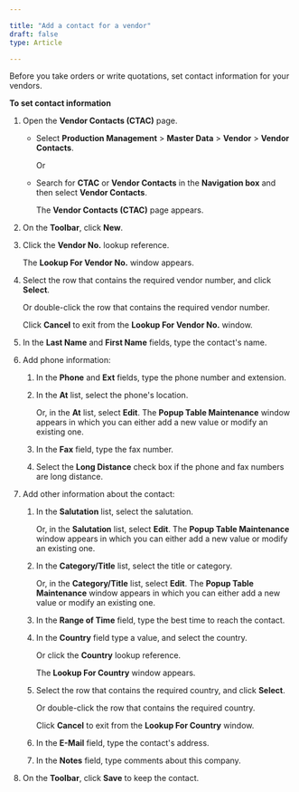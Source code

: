 ```yaml
---

title: "Add a contact for a vendor"
draft: false
type: Article

---
```


Before you take orders or write quotations, set contact information for your vendors.

**To set contact information**

1. Open the **Vendor Contacts (CTAC)** page.

     - Select **Production Management** > **Master Data** > **Vendor** > **Vendor Contacts**.

        Or

     - Search for **CTAC** or **Vendor Contacts** in the **Navigation box** and then select **Vendor Contacts**.

       The **Vendor Contacts (CTAC)** page appears.

2. On the **Toolbar**, click **New**.

3. Click the **Vendor No.** lookup reference.

    The **Lookup For Vendor No.** window appears.

4. Select the row that contains the required vendor number, and click **Select**.

    Or double-click the row that contains the required vendor number.

    Click **Cancel** to exit from the **Lookup For Vendor No.** window.

5. In the **Last Name** and **First Name** fields, type the contact's name.

6. Add phone information:

   1. In the **Phone** and **Ext** fields, type the phone number and extension.

   2. In the **At** list, select the phone's location.

        Or, in the **At** list, select **Edit**. The **Popup Table Maintenance** window appears in which you can either add a new value or modify an existing one.

   3. In the **Fax** field, type the fax number.

   4. Select the **Long Distance** check box if the phone and fax numbers are long distance.

7. Add other information about the contact:

   1. In the **Salutation** list, select the salutation.

        Or, in the **Salutation** list, select **Edit**. The **Popup Table Maintenance** window appears in which you can either add a new value or modify an existing one.

   2. In the **Category/Title** list, select the title or category.

        Or, in the **Category/Title** list, select **Edit**. The **Popup Table Maintenance** window appears in which you can either add a new value or modify an existing one.

   3. In the **Range of Time** field, type the best time to reach the contact.

   4. In the **Country** field type a value, and select the country.

        Or click the **Country** lookup reference.

        The **Lookup For Country** window appears.

   5. Select the row that contains the required country, and click **Select**.

        Or double-click the row that contains the required country.

        Click **Cancel** to exit from the **Lookup For Country** window.

   6. In the **E-Mail** field, type the contact's address.

   7. In the **Notes** field, type comments about this company.

8. On the **Toolbar**, click **Save** to keep the contact.